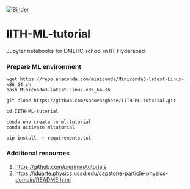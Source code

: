 
 [![Binder](https://mybinder.org/badge_logo.svg)](https://mybinder.org/v2/gh/aknayak/IITH-ML-tutorial/HEAD)
 
 
# IITH-ML-tutorial
Jupyter notebooks for DMLHC school in IIT Hyderabad



### Prepare ML environment

```
wget https://repo.anaconda.com/miniconda/Miniconda3-latest-Linux-x86_64.sh
bash Miniconda3-latest-Linux-x86_64.sh
```

```
git clone https://github.com/sanuvarghese/IITH-ML-tutorial.git

cd IITH-ML-tutorial

conda env create -n ml-tutorial
conda activate mltutorial

pip install -r requirements.txt
```

### Additional resources

1) https://github.com/pierinim/tutorials
2) https://jduarte.physics.ucsd.edu/capstone-particle-physics-domain/README.html
